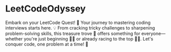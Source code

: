 # LeetCodeOdyssey
Embark on your LeetCode Quest! 🎯 Your journey to mastering coding interviews starts here. 💡 From cracking tricky challenges to sharpening problem-solving skills, this treasure trove 💎 offers something for everyone—whether you're just beginning 🚶‍♂️ or already racing to the top 🏃‍♀️. Let's conquer code, one problem at a time! 🚀
